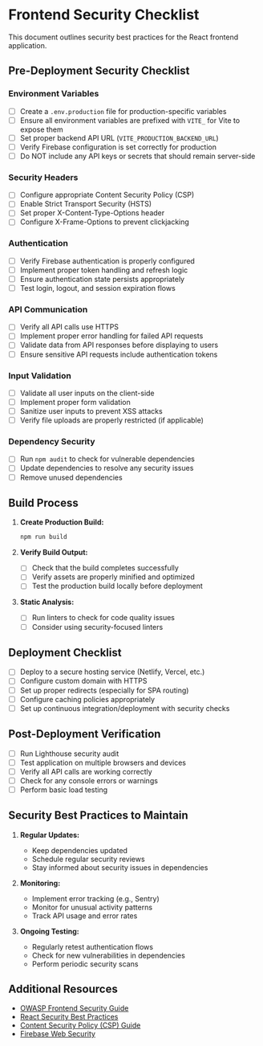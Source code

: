 # Frontend Security Checklist

This document outlines security best practices for the React frontend application.

## Pre-Deployment Security Checklist

### Environment Variables

- [ ] Create a `.env.production` file for production-specific variables
- [ ] Ensure all environment variables are prefixed with `VITE_` for Vite to expose them
- [ ] Set proper backend API URL (`VITE_PRODUCTION_BACKEND_URL`)
- [ ] Verify Firebase configuration is set correctly for production
- [ ] Do NOT include any API keys or secrets that should remain server-side

### Security Headers

- [ ] Configure appropriate Content Security Policy (CSP)
- [ ] Enable Strict Transport Security (HSTS)
- [ ] Set proper X-Content-Type-Options header
- [ ] Configure X-Frame-Options to prevent clickjacking

### Authentication

- [ ] Verify Firebase authentication is properly configured
- [ ] Implement proper token handling and refresh logic
- [ ] Ensure authentication state persists appropriately
- [ ] Test login, logout, and session expiration flows

### API Communication

- [ ] Verify all API calls use HTTPS
- [ ] Implement proper error handling for failed API requests
- [ ] Validate data from API responses before displaying to users
- [ ] Ensure sensitive API requests include authentication tokens

### Input Validation

- [ ] Validate all user inputs on the client-side
- [ ] Implement proper form validation
- [ ] Sanitize user inputs to prevent XSS attacks
- [ ] Verify file uploads are properly restricted (if applicable)

### Dependency Security

- [ ] Run `npm audit` to check for vulnerable dependencies
- [ ] Update dependencies to resolve any security issues
- [ ] Remove unused dependencies

## Build Process

1. **Create Production Build:**
   ```bash
   npm run build
   ```

2. **Verify Build Output:**
   - [ ] Check that the build completes successfully
   - [ ] Verify assets are properly minified and optimized
   - [ ] Test the production build locally before deployment

3. **Static Analysis:**
   - [ ] Run linters to check for code quality issues
   - [ ] Consider using security-focused linters

## Deployment Checklist

- [ ] Deploy to a secure hosting service (Netlify, Vercel, etc.)
- [ ] Configure custom domain with HTTPS
- [ ] Set up proper redirects (especially for SPA routing)
- [ ] Configure caching policies appropriately
- [ ] Set up continuous integration/deployment with security checks

## Post-Deployment Verification

- [ ] Run Lighthouse security audit
- [ ] Test application on multiple browsers and devices
- [ ] Verify all API calls are working correctly
- [ ] Check for any console errors or warnings
- [ ] Perform basic load testing

## Security Best Practices to Maintain

1. **Regular Updates:**
   - Keep dependencies updated
   - Schedule regular security reviews
   - Stay informed about security issues in dependencies

2. **Monitoring:**
   - Implement error tracking (e.g., Sentry)
   - Monitor for unusual activity patterns
   - Track API usage and error rates

3. **Ongoing Testing:**
   - Regularly retest authentication flows
   - Check for new vulnerabilities in dependencies
   - Perform periodic security scans

## Additional Resources

- [OWASP Frontend Security Guide](https://cheatsheetseries.owasp.org/cheatsheets/Frontend_Security_Cheat_Sheet.html)
- [React Security Best Practices](https://reactjs.org/docs/security.html)
- [Content Security Policy (CSP) Guide](https://developer.mozilla.org/en-US/docs/Web/HTTP/CSP)
- [Firebase Web Security](https://firebase.google.com/docs/web/security) 